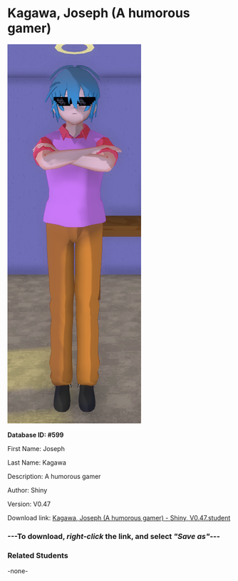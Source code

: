 # Kagawa, Joseph (A humorous gamer)

<img src="Files/Kagawa, Joseph (A humorous gamer).png" title="Kagawa, Joseph (A humorous gamer) - Shiny, V0.47">

**Database ID: #599**

First Name: Joseph

Last Name: Kagawa

Description: A humorous gamer

Author: Shiny

Version: V0.47

Download link: <a href="https://raw.githubusercontent.com/Arbiter1223/Daigaku-Gurashi-Custom-Students/master/Students/Files/Kagawa%2C%20Joseph%20(A%20humorous%20gamer)%20-%20Shiny%2C%20V0.47.student">Kagawa, Joseph (A humorous gamer) - Shiny, V0.47.student</a>

### ---**To download, _right-click_ the link, and select _"Save as"_**---

### Related Students

-none-
